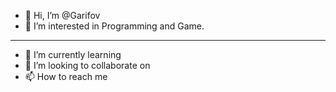 - 👋 Hi, I’m @Garifov
- 👀 I’m interested in Programming and Game.
---------------------------------------------
- 🌱 I’m currently learning 
- 💞️ I’m looking to collaborate on 
- 📫 How to reach me 

<!---
Garifov/Garifov is a ✨ special ✨ repository because its `README.md` (this file) appears on your GitHub profile.
You can click the Preview link to take a look at your changes.
--->
